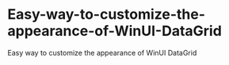 # Easy-way-to-customize-the-appearance-of-WinUI-DataGrid
Easy way to customize the appearance of WinUI DataGrid
